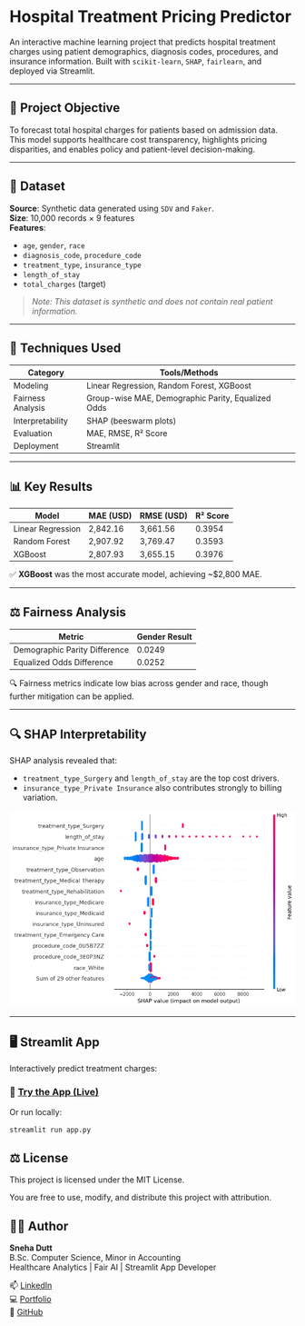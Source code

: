 # Hospital Treatment Pricing Predictor

An interactive machine learning project that predicts hospital treatment charges using patient demographics, diagnosis codes, procedures, and insurance information. Built with `scikit-learn`, `SHAP`, `fairlearn`, and deployed via Streamlit.

---

## 📌 Project Objective

To forecast total hospital charges for patients based on admission data. This model supports healthcare cost transparency, highlights pricing disparities, and enables policy and patient-level decision-making.

---

## 📂 Dataset

**Source**: Synthetic data generated using `SDV` and `Faker`.  
**Size**: 10,000 records × 9 features  
**Features**:
- `age`, `gender`, `race`
- `diagnosis_code`, `procedure_code`
- `treatment_type`, `insurance_type`
- `length_of_stay`
- `total_charges` (target)

> *Note: This dataset is synthetic and does not contain real patient information.*

---

## 🧠 Techniques Used

| Category            | Tools/Methods                               |
|---------------------|---------------------------------------------|
| Modeling            | Linear Regression, Random Forest, XGBoost   |
| Fairness Analysis   | Group-wise MAE, Demographic Parity, Equalized Odds |
| Interpretability    | SHAP (beeswarm plots)                       |
| Evaluation          | MAE, RMSE, R² Score                         |
| Deployment          | Streamlit                                   |

---

## 📊 Key Results

| Model              | MAE (USD) | RMSE (USD) | R² Score |
|-------------------|-----------|------------|----------|
| Linear Regression | 2,842.16  | 3,661.56   | 0.3954   |
| Random Forest     | 2,907.92  | 3,769.47   | 0.3593   |
| XGBoost           | 2,807.93  | 3,655.15   | 0.3976   |

✅ **XGBoost** was the most accurate model, achieving ~\$2,800 MAE.

---

## ⚖️ Fairness Analysis

| Metric                         | Gender Result |
|-------------------------------|----------------|
| Demographic Parity Difference | 0.0249         |
| Equalized Odds Difference     | 0.0252         |

🔍 Fairness metrics indicate low bias across gender and race, though further mitigation can be applied.

---

## 🔍 SHAP Interpretability

SHAP analysis revealed that:
- `treatment_type_Surgery` and `length_of_stay` are the top cost drivers.
- `insurance_type_Private Insurance` also contributes strongly to billing variation.

![SHAP Summary Plot](images/shap_output.png)

---

## 🖥️ Streamlit App

Interactively predict treatment charges:

### 🚀 [Try the App (Live)](https://ncp6znzljusph3yerc75ln.streamlit.app/) 

Or run locally:
```bash
streamlit run app.py
```

## ⚖️ License

This project is licensed under the MIT License.

You are free to use, modify, and distribute this project with attribution.


## 🙋‍♀️ Author

**Sneha Dutt**  
B.Sc. Computer Science, Minor in Accounting  
Healthcare Analytics | Fair AI | Streamlit App Developer  

📫 [LinkedIn](https://www.linkedin.com/in/sneha-dutt/)  
💻 [Portfolio](https://snehaaa8.github.io/)  
🐙 [GitHub](https://github.com/snehaaa8)
